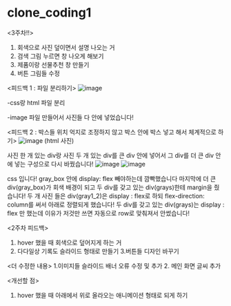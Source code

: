 # clone_coding1

<3주차!!>
1. 회색으로 사진 덮이면서 설명 나오는 거
2. 검색 그림 누르면 창 나오게 해보기
3. 제품이랑 선물추천 창 만들기
4. 버튼 그림들 수정

<피드백 1 : 파일 분리하기>
![image](https://user-images.githubusercontent.com/105366292/178192763-246c6fa6-8e2c-4a01-ba5e-d730e4d60594.png)

-css랑 html 파일 분리

-image 파일 만들어서 사진들 다 안에 넣었습니다!

<피드백 2 : 박스들 위치 억지로 조정하지 않고 박스 안에 박스 넣고 해서 체계적으로 하기>
![image](https://user-images.githubusercontent.com/105366292/178192819-2195dd6e-f781-4c65-ae03-315c65262b54.png)
(html 사진)

사진 한 개 있는 div랑 사진 두 개 있는 div를 큰 div 안에 넣어서 그 div를 더 큰 div 안에 넣는 구성으로 다시 바꿨습니다!
![image](https://user-images.githubusercontent.com/105366292/178192901-c41a8803-daa3-4d69-9dc5-8c66ed5078b3.png)
![image](https://user-images.githubusercontent.com/105366292/178192953-b36a2ee7-7b28-474a-8e55-d4d008fceb88.png)

css 입니다! gray_box 안에 display: flex 빼야하는데 깜빡했습니다
마지막에 더 큰 div(gray_box)가 회색 배경이 되고 두 div를 갖고 있는 div(grays)한테 margin을 줬습니다!
두 개 사진 들은 div(gray1_2)은 display : flex로 하되 flex-direction: column를 써서 아래로 정렬되게 했습니다!
두 div를 갖고 있는 div(grays)는 display : flex 만 했는데 이유가 저것만 쓰면 자동으로 row로 맞춰져서 안썼습니다!

<2주차 피드백>
1. hover 했을 때 회색으로 덮어지게 하는 거
2. 다다일상 기록도 슬라이드 형태로 만들기
3.버튼들 디자인 바꾸기

<더 수정한 내용>
1.이미지들 슬라이드 배너 오류 수정 및 추가
2. 메인 화면 글씨 추가

<개선할 점>
1. hover 했을 때 아래에서 위로 올라오는 애니메이션 형태로 되게 하기
